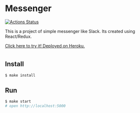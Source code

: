 # **Messenger**

[![Actions Status](https://github.com/kaamosdao/frontend-project-lvl4/workflows/hexlet-check/badge.svg)](https://github.com/kaamosdao/frontend-project-lvl4/actions)


This is a project of simple messenger like Slack. Its created using React/Redux.

[Click here to try it! Deployed on Heroku.](https://app--messenger.herokuapp.com/)

#
## Install

```sh
$ make install
```

## Run

```sh
$ make start
# open http://localhost:5000
```